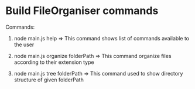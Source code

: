 # Build FileOrganiser commands

Commands:

1. node main.js help => This command shows list of commands available to the user


2. node main.js organize folderPath => This command organize files according to their extension type


3.  node main.js tree folderPath => This command used to show directory structure of given folderPath